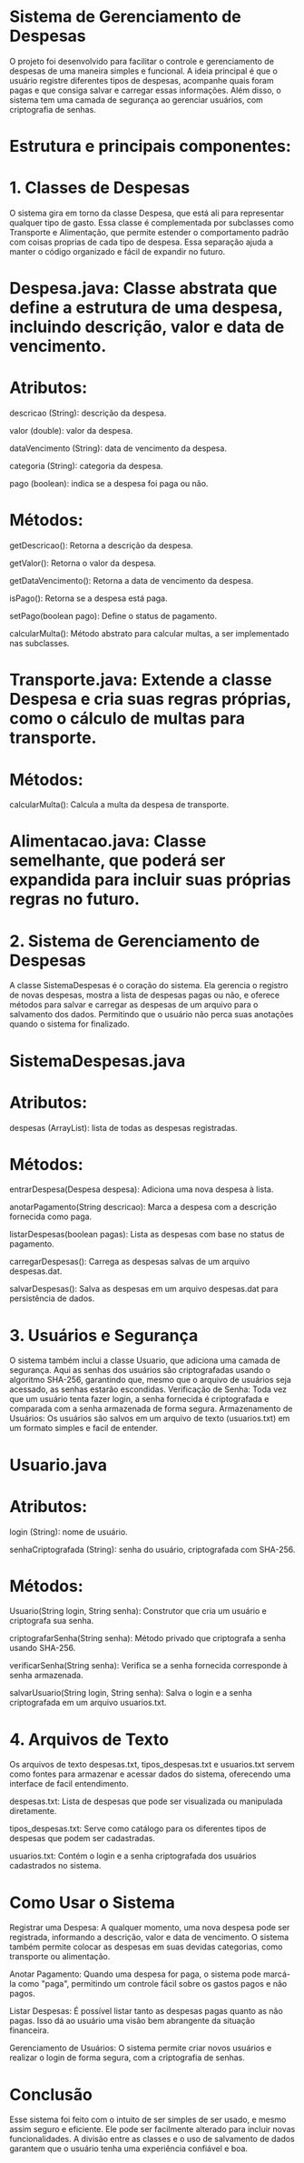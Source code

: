 # Sistema de Gerenciamento de Despesas
   O projeto foi desenvolvido para facilitar o controle e gerenciamento de despesas de uma maneira simples e funcional. A ideia principal é que o usuário registre diferentes tipos de despesas, acompanhe quais foram pagas e que consiga salvar e carregar essas informações. Além disso, o sistema tem uma camada de segurança ao gerenciar usuários, com criptografia de senhas. 

# Estrutura e principais componentes:


# 1. Classes de Despesas
   O sistema gira em torno da classe Despesa, que está ali para representar qualquer tipo de gasto. Essa classe é complementada por subclasses como Transporte e Alimentação, que permite estender o comportamento padrão com coisas proprias de cada tipo de despesa. Essa separação ajuda a manter o código organizado e fácil de expandir no futuro.

# Despesa.java: Classe abstrata que define a estrutura de uma despesa, incluindo descrição, valor e data de vencimento.

# Atributos:

descricao (String): descrição da despesa.

valor (double): valor da despesa.

dataVencimento (String): data de vencimento da despesa.

categoria (String): categoria da despesa.

pago (boolean): indica se a despesa foi paga ou não.

# Métodos:

getDescricao(): Retorna a descrição da despesa.

getValor(): Retorna o valor da despesa.

getDataVencimento(): Retorna a data de vencimento da despesa.

isPago(): Retorna se a despesa está paga.

setPago(boolean pago): Define o status de pagamento.

calcularMulta(): Método abstrato para calcular multas, a ser implementado nas subclasses.

# Transporte.java: Extende a classe Despesa e cria suas regras próprias, como o cálculo de multas para transporte.

# Métodos:

calcularMulta(): Calcula a multa da despesa de transporte.

# Alimentacao.java: Classe semelhante, que poderá ser expandida para incluir suas próprias regras no futuro.

# 2. Sistema de Gerenciamento de Despesas
   A classe SistemaDespesas é o coração do sistema. Ela gerencia o registro de novas despesas, mostra a lista de despesas pagas ou não, e oferece métodos para salvar e carregar as despesas de um arquivo para o salvamento dos dados. Permitindo que o usuário não perca suas anotações quando o sistema for finalizado.

# SistemaDespesas.java

# Atributos:

despesas (ArrayList<Despesa>): lista de todas as despesas registradas.

# Métodos:

entrarDespesa(Despesa despesa): Adiciona uma nova despesa à lista.

anotarPagamento(String descricao): Marca a despesa com a descrição fornecida como paga.

listarDespesas(boolean pagas): Lista as despesas com base no status de pagamento.

carregarDespesas(): Carrega as despesas salvas de um arquivo despesas.dat.

salvarDespesas(): Salva as despesas em um arquivo despesas.dat para persistência de dados.


# 3. Usuários e Segurança
   O sistema também inclui a classe Usuario, que adiciona uma camada de segurança. Aqui as senhas dos usuários são criptografadas usando o algoritmo SHA-256, garantindo que, mesmo que o arquivo de usuários seja acessado, as senhas estarão escondidas.
Verificação de Senha: Toda vez que um usuário tenta fazer login, a senha fornecida é criptografada e comparada com a senha armazenada de forma segura.
Armazenamento de Usuários: Os usuários são salvos em um arquivo de texto (usuarios.txt) em um formato simples e facil de entender.

# Usuario.java

# Atributos:

login (String): nome de usuário.

senhaCriptografada (String): senha do usuário, criptografada com SHA-256.

# Métodos:

Usuario(String login, String senha): Construtor que cria um usuário e criptografa sua senha.

criptografarSenha(String senha): Método privado que criptografa a senha usando SHA-256.

verificarSenha(String senha): Verifica se a senha fornecida corresponde à senha armazenada.

salvarUsuario(String login, String senha): Salva o login e a senha criptografada em um arquivo usuarios.txt.

# 4. Arquivos de Texto
Os arquivos de texto despesas.txt, tipos_despesas.txt e usuarios.txt servem como fontes para armazenar e acessar dados do sistema, oferecendo uma interface de facil entendimento.

despesas.txt: Lista de despesas que pode ser visualizada ou manipulada diretamente.

tipos_despesas.txt: Serve como catálogo para os diferentes tipos de despesas que podem ser cadastradas.

usuarios.txt: Contém o login e a senha criptografada dos usuários cadastrados no sistema.

# Como Usar o Sistema
   Registrar uma Despesa: A qualquer momento, uma nova despesa pode ser registrada, informando a descrição, valor e data de vencimento. O sistema também permite colocar as despesas em suas devidas categorias, como transporte ou alimentação.
   
Anotar Pagamento: Quando uma despesa for paga, o sistema pode marcá-la como "paga", permitindo um controle fácil sobre os gastos pagos e não pagos.

Listar Despesas: É possível listar tanto as despesas pagas quanto as não pagas. Isso dá ao usuário uma visão bem abrangente da situação financeira.

Gerenciamento de Usuários: O sistema permite criar novos usuários e realizar o login de forma segura, com a criptografia de senhas.

# Conclusão
   Esse sistema foi feito com o intuito de ser simples de ser usado, e mesmo assim seguro e eficiente. Ele pode ser facilmente alterado para incluir novas funcionalidades. A divisão entre as classes e o uso de salvamento de dados garantem que o usuário tenha uma experiência confiável e boa.
